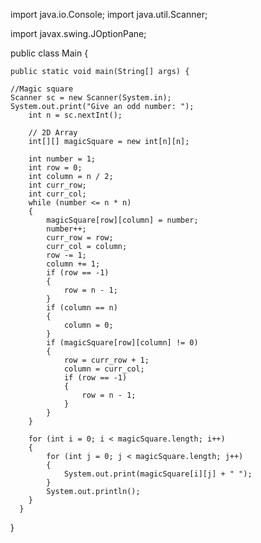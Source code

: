import java.io.Console;
import java.util.Scanner;

import javax.swing.JOptionPane;

public class Main {

	public static void main(String[] args) {
		
	//Magic square
	Scanner sc = new Scanner(System.in);
	System.out.print("Give an odd number: ");
        int n = sc.nextInt();
        
        // 2D Array
        int[][] magicSquare = new int[n][n];

        int number = 1;
        int row = 0;
        int column = n / 2;
        int curr_row;
        int curr_col;
        while (number <= n * n)
        {
            magicSquare[row][column] = number;
            number++;
            curr_row = row;
            curr_col = column;
            row -= 1;
            column += 1;
            if (row == -1)
            {
                row = n - 1;
            }
            if (column == n)
            {
                column = 0;
            }
            if (magicSquare[row][column] != 0)
            {
                row = curr_row + 1;
                column = curr_col;
                if (row == -1)
                {
                    row = n - 1;
                }
            }
        }

        for (int i = 0; i < magicSquare.length; i++)
        {
            for (int j = 0; j < magicSquare.length; j++)
            {
                System.out.print(magicSquare[i][j] + " ");
            }
            System.out.println();
        }
	  }

}

